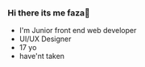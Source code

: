 ### Hi there its me faza👋

- I'm Junior front end web developer
- UI/UX Designer
- 17 yo
- have'nt taken
